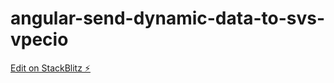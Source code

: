 # angular-send-dynamic-data-to-svs-vpecio

[Edit on StackBlitz ⚡️](https://stackblitz.com/edit/angular-send-dynamic-data-to-svs-vpecio)